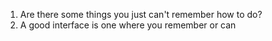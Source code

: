 1. Are there some things you just can't remember how to do?
2. A good interface is one where you remember or can 